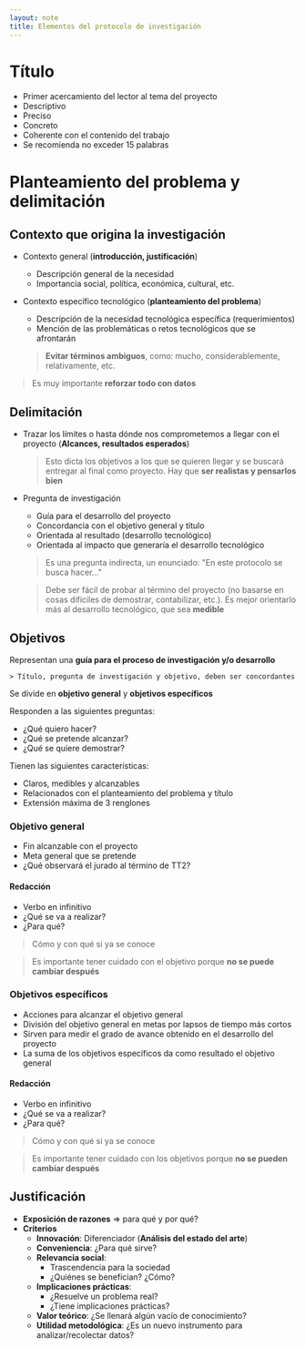 ```yaml
---
layout: note
title: Elementos del protocolo de investigación
---
```


# Título
* Primer acercamiento del lector al tema del proyecto
* Descriptivo
* Preciso
* Concreto
* Coherente con el contenido del trabajo
* Se recomienda no exceder 15 palabras

# Planteamiento del problema y delimitación

## Contexto que origina la investigación
* Contexto general (**introducción, justificación**)
    * Descripción general de la necesidad
    * Importancia social, política, económica, cultural, etc.

* Contexto específico tecnológico (**planteamiento del problema**)
    * Descripción de la necesidad tecnológica específica (requerimientos)
    * Mención de las problemáticas o retos tecnológicos que se afrontarán

    > **Evitar términos ambiguos**, como: mucho, considerablemente, relativamente, etc.
    
> Es muy importante **reforzar todo con datos**
    
## Delimitación
* Trazar los límites o hasta dónde nos comprometemos a llegar con el proyecto (**Alcances, resultados esperados**)

    > Esto dicta los objetivos a los que se quieren llegar y se buscará entregar al final como proyecto. Hay que **ser realistas y pensarlos bien**

* Pregunta de investigación
    * Guía para el desarrollo del proyecto
    * Concordancia con el objetivo general y título
    * Orientada al resultado (desarrollo tecnológico)
    * Orientada al impacto que generaría el desarrollo tecnológico

    > Es una pregunta indirecta, un enunciado: "En este protocolo se busca hacer..."

    > Debe ser fácil de probar al término del proyecto (no basarse en cosas difíciles de demostrar, contabilizar, etc.). Es mejor orientarlo más al desarrollo tecnológico, que sea **medible**

## Objetivos
Representan una **guía para el proceso de investigación y/o desarrollo**

    > Título, pregunta de investigación y objetivo, deben ser concordantes

Se divide en **objetivo general** y **objetivos específicos**

Responden a las siguientes preguntas:

* ¿Qué quiero hacer?
* ¿Qué se pretende alcanzar?
* ¿Qué se quiere demostrar?

Tienen las siguientes características:

* Claros, medibles y alcanzables
* Relacionados con el planteamiento del problema y título
* Extensión máxima de 3 renglones

### Objetivo general
* Fin alcanzable con el proyecto
* Meta general que se pretende
* ¿Qué observará el jurado al término de TT2?

#### Redacción

* Verbo en infinitivo
* ¿Qué se va a realizar?
* ¿Para qué?
> Cómo y con qué si ya se conoce

> Es importante tener cuidado con el objetivo porque **no se puede cambiar después**

### Objetivos específicos
* Acciones para alcanzar el objetivo general
* División del objetivo general en metas por lapsos de tiempo más cortos
* Sirven para medir el grado de avance obtenido en el desarrollo del proyecto
* La suma de los objetivos específicos da como resultado el objetivo general

#### Redacción

* Verbo en infinitivo
* ¿Qué se va a realizar?
* ¿Para qué?
> Cómo y con qué si ya se conoce

> Es importante tener cuidado con los objetivos porque **no se pueden cambiar después**

## Justificación
* **Exposición de razones** $\Rightarrow$ para qué y por qué?
* **Criterios**
    * **Innovación**: Diferenciador (**Análisis del estado del arte**)
    * **Conveniencia**: ¿Para qué sirve?
    * **Relevancia social**:
        * Trascendencia para la sociedad
        * ¿Quiénes se benefician? ¿Cómo?
    * **Implicaciones prácticas**:
        * ¿Resuelve un problema real?
        * ¿Tiene implicaciones prácticas?
    * **Valor teórico**: ¿Se llenará algún vacío de conocimiento?
    * **Utilidad metodológica**: ¿Es un nuevo instrumento para analizar/recolectar datos?
